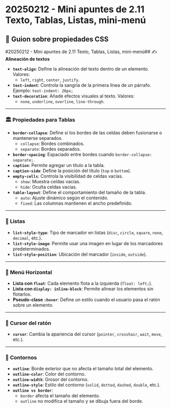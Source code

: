 # 20250212 - Mini apuntes de 2.11 Texto, Tablas, Listas, mini-menú

## 📌 **Guion sobre propiedades CSS**

#20250212 - Mini apuntes de 2.11 Texto, Tablas, Listas, mini-menú## ✍️ **Alineación de textos**
- **`text-align`**: Define la alineación del texto dentro de un elemento. Valores:
  - `left`, `right`, `center`, `justify`.
- **`text-indent`**: Controla la sangría de la primera línea de un párrafo. Ejemplo: `text-indent: 20px;`
- **`text-decoration`**: Añade efectos visuales al texto. Valores:
  - `none`, `underline`, `overline`, `line-through`.

---

### 🏛 **Propiedades para Tablas**
- **`border-collapse`**: Define si los bordes de las celdas deben fusionarse o mantenerse separados.
  - `collapse`: Bordes combinados.
  - `separate`: Bordes separados.
- **`border-spacing`**: Espaciado entre bordes cuando `border-collapse: separate;`.
- **`caption`**: Permite agregar un título a la tabla.
- **`caption-side`**: Define la posición del título (`top` o `bottom`).
- **`empty-cells`**: Controla la visibilidad de celdas vacías.
  - `show`: Muestra celdas vacías.
  - `hide`: Oculta celdas vacías.
- **`table-layout`**: Define el comportamiento del tamaño de la tabla.
  - `auto`: Ajuste dinámico según el contenido.
  - `fixed`: Las columnas mantienen el ancho predefinido.

---

### 📜 **Listas**
- **`list-style-type`**: Tipo de marcador en listas (`disc`, `circle`, `square`, `none`, `decimal`, etc.).
- **`list-style-image`**: Permite usar una imagen en lugar de los marcadores predeterminados.
- **`list-style-position`**: Ubicación del marcador (`inside`, `outside`).

---

### 📌 **Menú Horizontal**
- **Lista con `float`**: Cada elemento flota a la izquierda (`float: left;`).
- **Lista con `display: inline-block`**: Permite alinear los elementos sin flotarlos.
- **Pseudo-clase `:hover`**: Define un estilo cuando el usuario pasa el ratón sobre un elemento.

---

### 🎯 **Cursor del ratón**
- **`cursor`**: Cambia la apariencia del cursor (`pointer`, `crosshair`, `wait`, `move`, etc.).

---

### 🎨 **Contornos**
- **`outline`**: Borde exterior que no afecta el tamaño total del elemento.
- **`outline-color`**: Color del contorno.
- **`outline-width`**: Grosor del contorno.
- **`outline-style`**: Estilo del contorno (`solid`, `dotted`, `dashed`, `double`, etc.).
- **`outline vs border`**: 
  - `border` afecta el tamaño del elemento.
  - `outline` no modifica el tamaño y se dibuja fuera del borde.
